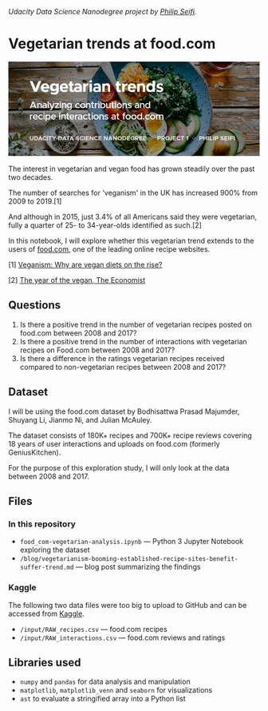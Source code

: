 _Udacity Data Science Nanodegree project by [Philip Seifi](https://www.seifi.co/)._

# Vegetarian trends at food.com

![Project 1: Food.com Vegetarian Trends](../readme/cover-p1.png)

The interest in vegetarian and vegan food has grown steadily over the past two decades.

The number of searches for 'veganism' in the UK has increased 900% from 2009 to 2019.[1]

And although in 2015, just 3.4% of all Americans said they were vegetarian, fully a quarter of 25- to 34-year-olds identified as such.[2]

In this notebook, I will explore whether this vegetarian trend extends to the users of [food.com](https://www.food.com/), one of the leading online recipe websites.

[1] [Veganism: Why are vegan diets on the rise?](https://www.bbc.com/news/business-44488051)

[2] [The year of the vegan, The Economist](https://worldin2019.economist.com/theyearofthevegan)

## Questions

1. Is there a positive trend in the number of vegetarian recipes posted on food.com between 2008 and 2017?
2. Is there a positive trend in the number of interactions with vegetarian recipes on Food.com between 2008 and 2017?
3. Is there a difference in the ratings vegetarian recipes received compared to non-vegetarian recipes between 2008 and 2017?

## Dataset

I will be using the food.com dataset by Bodhisattwa Prasad Majumder, Shuyang Li, Jianmo Ni, and Julian McAuley.
 
The dataset consists of 180K+ recipes and 700K+ recipe reviews covering 18 years of user interactions and uploads on food.com (formerly GeniusKitchen).

For the purpose of this exploration study, I will only look at the data between 2008 and 2017.

## Files
### In this repository
* `food_com-vegetarian-analysis.ipynb` — Python 3 Jupyter Notebook exploring the dataset
* `/blog/vegetarianism-booming-established-recipe-sites-benefit-suffer-trend.md` — blog post summarizing the findings

### Kaggle
The following two data files were too big to upload to GitHub and can be accessed from [Kaggle](https://www.kaggle.com/shuyangli94/food-com-recipes-and-user-interactions).
* `/input/RAW_recipes.csv` — food.com recipes
* `/input/RAW_interactions.csv` — food.com reviews and ratings

## Libraries used
* `numpy` and `pandas` for data analysis and manipulation
* `matplotlib`, `matplotlib_venn` and `seaborn` for visualizations
* `ast` to evaluate a stringified array into a Python list


